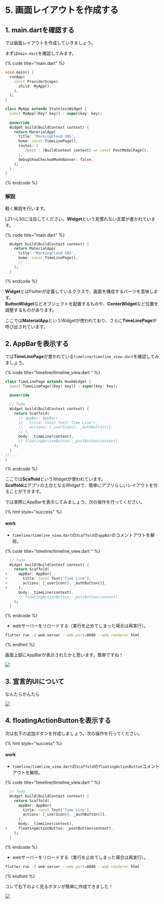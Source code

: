 # 5. 画面レイアウトを作成する

## 1. main.dartを確認する

では画面レイアウトを作成していきましょう。

まずは`main.dart`を確認してみます。

{% code title="main.dart" %}
```dart
void main() {
  runApp(
    const ProviderScope(
      child: MyApp(),
    ),
  );
}

class MyApp extends StatelessWidget {
  const MyApp({Key? key}) : super(key: key);
  
  @override
  Widget build(BuildContext context) {
    return MaterialApp(
      title: 'MarkingCloud SNS',
      home: const TimeLinePage(),
      routes: {
        '/post': (BuildContext context) => const PostModalPage(),
      },
      debugShowCheckedModeBanner: false,
    );
  }
}
```
{% endcode %}

### 解説

軽く解説を行います。

L21～L30に注目してください。**Widget**という見慣れない言葉が書かれています。

{% code title="main.dart" %}
```dart
  Widget build(BuildContext context) {
    return MaterialApp(
      title: 'MarkingCloud SNS',
      home: const TimeLinePage(),
      // ...
    );
  }
```
{% endcode %}

**Widget**とはFlutterが定義しているクラスで、画面を構成するパーツを意味します。\
**ButtonWidget**などオブジェクトを配置するものや、**CenterWidget**など位置を調整するものがあります。

ここでは**MaterialApp**というWidgetが使われており、さらに**TimeLinePage**が呼び出されています。

## 2. AppBarを表示する

では**TimeLinePage**が書かれている`timeline/timeline_view.dart`を確認してみましょう。

{% code title="timeline/timeline_view.dart " %}
```dart
class TimeLinePage extends HookWidget {
  const TimeLinePage({Key? key}) : super(key: key);

  @override

  // Todo
  Widget build(BuildContext context) {
    return Scaffold(
      // appBar: AppBar(
      //   title: const Text('Time Line'),
      //   actions: [_userIcon(), _authButton()],
      // ),
      body: _timeLine(context),
      // floatingActionButton: _postButton(context),
    );
  }
// ...
}
```
{% endcode %}

ここでは**Scaffold**というWidgetが使われています。\
**Scaffold**はアプリの土台となるWidgetで、簡単にアプリらしいレイアウトを作ることができます。

では実際にAppBarを表示してみましょう。次の操作を行ってください。

{% hint style="success" %}
#### work

* `timeline/timeline_view.dart`の`Scaffold`の`appBar`のコメントアウトを解除。

{% code title="timeline/timeline_view.dart " %}
```dart
  // Todo
  Widget build(BuildContext context) {
    return Scaffold(
+     appBar: AppBar(
+       title: const Text('Time Line'),
+       actions: [_userIcon(), _authButton()],
+     ),
      body: _timeLine(context),
      // floatingActionButton: _postButton(context),
    );
  }
```
{% endcode %}

* webサーバーをリロードする（実行を止めてしまった場合は再実行）。

```bash
flutter run -d web-server --web-port=8080 --web-renderer html
```
{% endhint %}

画面上部にAppBarが表示されたかと思います。簡単ですね！

![](<.gitbook/assets/image (1) (1).png>)

## 3. 宣言的UIについて

なんたらかんたら

![](<.gitbook/assets/image (2) (1).png>)

## 4. floatingActionButtonを表示する

次は右下の追加ボタンを作成しましょう。次の操作を行ってください。

{% hint style="success" %}
#### work

* `timeline/timeline_view.dart`の`Scaffold`の`floatingActionButton`コメントアウトを解除。

{% code title="timeline/timeline_view.dart " %}
```dart
  // Todo
  Widget build(BuildContext context) {
    return Scaffold(
      appBar: AppBar(
        title: const Text('Time Line'),
        actions: [_userIcon(), _authButton()],
      ),
      body: _timeLine(context),
+     floatingActionButton: _postButton(context),
    );
  }
```
{% endcode %}

* webサーバーをリロードする（実行を止めてしまった場合は再実行）。

```bash
flutter run -d web-server --web-port=8080 --web-renderer html
```
{% endhint %}

コレで右下のよく見るボタンが簡単に作成できました！

![](<.gitbook/assets/image (3) (1).png>)
